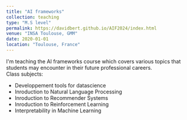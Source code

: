 ```yaml
---
title: "AI frameworks"
collection: teaching
type: "M.S level"
permalink: https://davidbert.github.io/AIF2024/index.html
venue: "INSA Toulouse, GMM"
date: 2020-01-01
location: "Toulouse, France"
---
```


I'm teaching the AI frameworks course which covers various topics that students may encounter in their future professional careers.  
Class subjects:
* Developpement tools for datascience
* Inroduction to Natural Language Processing
* Inroduction to Recommender Systems
* Inroduction to Reinforcement Learning
* Interpretability in Machine Learning

